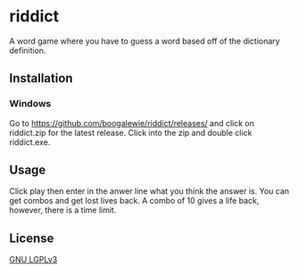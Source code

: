 # riddict
A word game where you have to guess a word based off of the dictionary definition.

## Installation

### Windows
Go to https://github.com/boogalewie/riddict/releases/ and click on riddict.zip for the latest release.
Click into the zip and double click riddict.exe.

## Usage

Click play then enter in the anwer line what you think the answer is.
You can get combos and get lost lives back. A combo of 10 gives a life back,
however, there is a time limit.

## License
[GNU LGPLv3](https://choosealicense.com/licenses/lgpl-3.0/)
